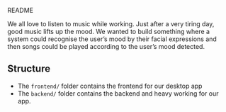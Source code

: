 README

We all love to listen to music while working. Just after a very tiring day, good music lifts up the mood. We wanted to build something where a system could recognise the user’s mood by their facial expressions and then songs could be played according to the user’s mood detected.

## Structure

- The ```frontend/``` folder contains the frontend for our desktop app
- The ```backend/``` folder contains the backend and heavy working for our app.